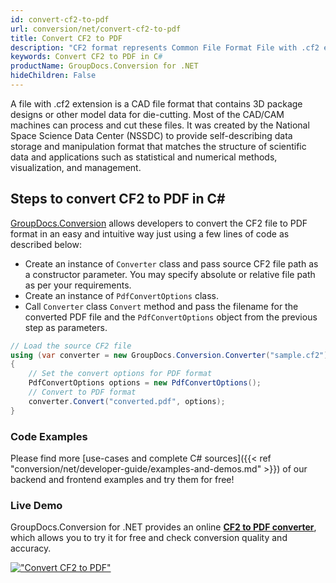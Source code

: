 ```yaml
---
id: convert-cf2-to-pdf
url: conversion/net/convert-cf2-to-pdf
title: Convert CF2 to PDF
description: "CF2 format represents Common File Format File with .cf2 extension. Learn how to convert CF2 to PDF file programmatically in C# language using GroupDocs.Conversion for .NET library."
keywords: Convert CF2 to PDF in C#
productName: GroupDocs.Conversion for .NET
hideChildren: False
---
```


A file with .cf2 extension is a CAD file format that contains 3D package designs or other model data for die-cutting. Most of the CAD/CAM machines can process and cut these files. It was created by the National Space Science Data Center (NSSDC) to provide self-describing data storage and manipulation format that matches the structure of scientific data and applications such as statistical and numerical methods, visualization, and management. 

## Steps to convert CF2 to PDF in C#

[GroupDocs.Conversion](https://products.groupdocs.com/conversion/net) allows developers to convert the CF2 file to PDF format in an easy and intuitive way just using a few lines of code as described below:

* Create an instance of `Converter` class and pass source CF2 file path as a constructor parameter. You may specify absolute or relative file path as per your requirements. 
* Create an instance of `PdfConvertOptions` class.
* Call `Converter` class `Convert` method and pass the filename for the converted PDF file and the `PdfConvertOptions` object from the previous step as parameters.

```csharp
// Load the source CF2 file
using (var converter = new GroupDocs.Conversion.Converter("sample.cf2"))
{
    // Set the convert options for PDF format
    PdfConvertOptions options = new PdfConvertOptions();
    // Convert to PDF format
    converter.Convert("converted.pdf", options);
}
```

### Code Examples

Please find more [use-cases and complete C# sources]({{< ref "conversion/net/developer-guide/examples-and-demos.md" >}}) of our backend and frontend examples and try them for free!

### Live Demo

GroupDocs.Conversion for .NET provides an online [**CF2 to PDF converter**](https://products.groupdocs.app/conversion/cf2-to-pdf), which allows you to try it for free and check conversion quality and accuracy.

[!["Convert CF2 to PDF"](conversion/net/images/convert-cf2-to-pdf.png)](https://products.groupdocs.app/conversion/cf2-to-pdf)